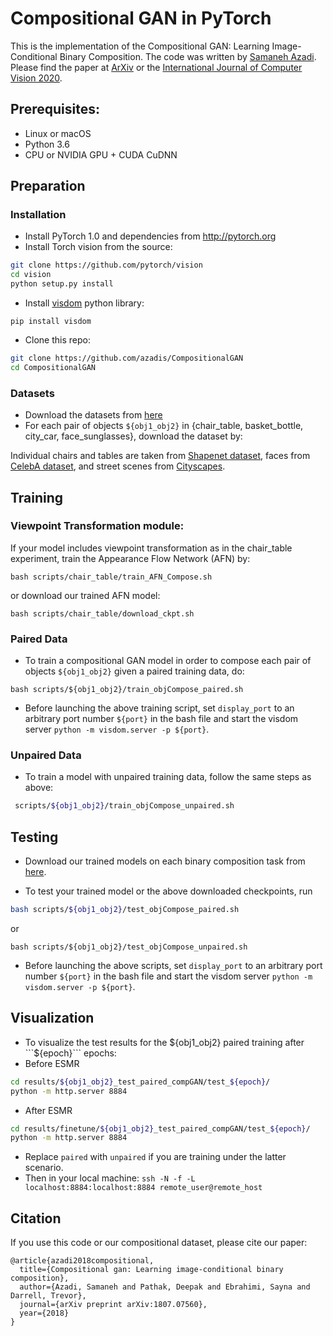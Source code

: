 # Compositional GAN in PyTorch

This is the implementation of the Compositional GAN: Learning Image-Conditional Binary Composition. The code was written by [Samaneh Azadi](https://github.com/azadis). Please find the paper at [ArXiv](https://arxiv.org/pdf/1807.07560.pdf) or the [International Journal of Computer Vision 2020](https://link.springer.com/article/10.1007/s11263-020-01336-9?wt_mc=Internal.Event.1.SEM.ArticleAuthorOnlineFirst&utm_source=ArticleAuthorOnlineFirst&utm_medium=email&utm_content=AA_en_06082018&ArticleAuthorOnlineFirst_20200529).

## Prerequisites:
- Linux or macOS
- Python 3.6
- CPU or NVIDIA GPU + CUDA CuDNN

## Preparation
### Installation
- Install PyTorch 1.0 and dependencies from http://pytorch.org
- Install Torch vision from the source:
```bash
git clone https://github.com/pytorch/vision
cd vision
python setup.py install
```

- Install [visdom](https://github.com/facebookresearch/visdom) python library: 
```
pip install visdom
```

- Clone this repo:
```bash
git clone https://github.com/azadis/CompositionalGAN
cd CompositionalGAN
```

### Datasets

- Download the datasets from [here](https://drive.google.com/drive/folders/1Ge9NrLnWnt2wIjLBoClEY_tIPd17LXGF?usp=sharing)
- For each pair of objects ```${obj1_obj2}``` in {chair_table, basket_bottle, city_car, face_sunglasses}, download the dataset by:

Individual chairs and tables are taken from [Shapenet dataset](https://www.shapenet.org/), faces from [CelebA dataset](http://mmlab.ie.cuhk.edu.hk/projects/CelebA.html), and street scenes from [Cityscapes](https://www.cityscapes-dataset.com/). 


## Training
### Viewpoint Transformation module:
If your model includes viewpoint transformation as in the chair_table experiment, train the Appearance Flow Network (AFN) by:
```
bash scripts/chair_table/train_AFN_Compose.sh
```
or download our trained AFN model:
```
bash scripts/chair_table/download_ckpt.sh
```

### Paired Data
- To train a compositional GAN model in order to compose each pair of objects ```${obj1_obj2}``` given a paired training data, do: 
```
bash scripts/${obj1_obj2}/train_objCompose_paired.sh
```

- Before launching the above training script, set ```display_port``` to an arbitrary port number ```${port}``` in the bash file and start the visdom server ```python -m visdom.server -p ${port}```.

### Unpaired Data
- To train a model with unpaired training data, follow the same steps as above:
 ```bash
  scripts/${obj1_obj2}/train_objCompose_unpaired.sh
  ```

## Testing
- Download our trained models on each binary composition task from [here](https://drive.google.com/drive/folders/1Ge9NrLnWnt2wIjLBoClEY_tIPd17LXGF?usp=sharing).

- To test your trained model or the above downloaded checkpoints, run
```bash
bash scripts/${obj1_obj2}/test_objCompose_paired.sh
``` 
or 
```
bash scripts/${obj1_obj2}/test_objCompose_unpaired.sh
```

- Before launching the above scripts, set ```display_port``` to an arbitrary port number ```${port}``` in the bash file and start the visdom server ```python -m visdom.server -p ${port}```.


## Visualization
- To visualize the test results for the ${obj1_obj2} paired training after ```${epoch}``` epochs:
- Before ESMR 
```bash
cd results/${obj1_obj2}_test_paired_compGAN/test_${epoch}/
python -m http.server 8884
```

- After ESMR 
```bash
cd results/finetune/${obj1_obj2}_test_paired_compGAN/test_${epoch}/
python -m http.server 8884
```

- Replace ```paired``` with ```unpaired``` if you are training under the latter scenario.
- Then in your local machine: ```ssh -N -f -L localhost:8884:localhost:8884 remote_user@remote_host```

## Citation
If you use this code or our compositional dataset, please cite our paper:
```
@article{azadi2018compositional,
  title={Compositional gan: Learning image-conditional binary composition},
  author={Azadi, Samaneh and Pathak, Deepak and Ebrahimi, Sayna and Darrell, Trevor},
  journal={arXiv preprint arXiv:1807.07560},
  year={2018}
}
```

